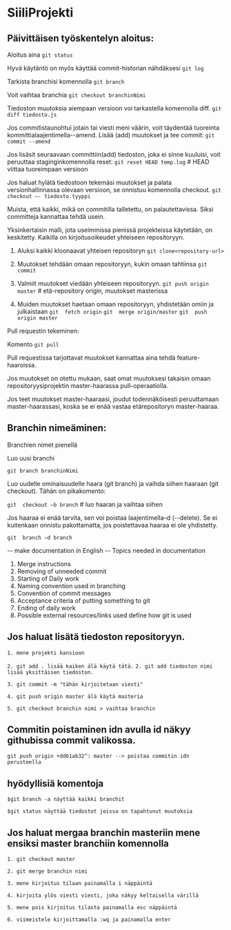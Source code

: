 # SiiliProjekti

## Päivittäisen työskentelyn aloitus:






Aloitus aina `git status`

Hyvä käytäntö on myös käyttää commit-historian nähdäksesi `git log`

Tarkista branchisi komennolla `git branch`

Voit vaihtaa branchia `git checkout branchinNimi`

Tiedoston muutoksia aiempaan versioon voi tarkastella komennolla diff.
`git diff tiedosto.js`

Jos commitistaunohtui jotain tai viesti meni väärin, 
voit täydentää tuoreinta kommittialaajentimella--amend. 
Lisää (add) muutokset ja tee commit:
`git commit --amend`

Jos lisäsit seuraavaan committiin(add) tiedoston, joka ei sinne kuuluisi, voit peruuttaa staginginkomennolla reset:
`git reset HEAD temp.log` # HEAD viittaa tuoreimpaan versioon

Jos haluat hylätä tiedostoon tekemäsi muutokset ja palata versionhallinnassa olevaan versioon, se onnistuu komennolla checkout.
`git checkout –- tiedosto.tyyppi`

Muista, että kaikki, mikä on commitilla talletettu, on palautettavissa. Siksi committeja kannattaa tehdä usein.

Yksinkertaisin malli, jota useimmissa pienissä projekteissa käytetään, on keskitetty. 
Kaikilla on kirjoitusoikeudet yhteiseen repositoryyn. 

1. Aluksi kaikki kloonaavat yhteisen repositoryn 
`git clone<repository-url>`

2. Muutokset tehdään omaan repositoryyn, kukin omaan tahtiinsa 
`git commit`

3. Valmiit muutokset viedään yhteiseen repositoryyn. 
`git push origin master` # etä-repository origin, muutokset masterissa

4. Muiden muutokset haetaan omaan repositoryyn, yhdistetään omiin ja julkaistaan
`git  fetch origin`
`git  merge origin/master`
`git  push origin master`

Pull requestin tekeminen:

Komento `git pull`

Pull requestissa tarjottavat muutokset kannattaa aina tehdä feature-haaroissa.

Jos muutokset on otettu mukaan, saat omat muutoksesi takaisin omaan repositoryysiprojektin master-haarassa pull-operaatiolla.

Jos teet muutokset master-haaraasi, joudut todennäköisesti peruuttamaan master-haarassasi, 
koska se ei enää vastaa etärepositoryn master-haaraa.

## Branchin nimeäminen:

Branchien nimet pienellä

Luo uusi branchi 

`git branch branchinNimi`

Luo uudelle ominaisuudelle haara (git branch) ja vaihda siihen haaraan  (git checkout). Tähän on pikakomento:

`git  checkout –b branch`   # luo haaran ja vaihtaa siihen

Jos haaraa ei enää tarvita, sen voi poistaa laajentimella–d (--delete). 
Se ei kuitenkaan onnistu pakottamatta, jos poistettavaa haaraa ei ole yhdistetty. 

`git  branch –d branch`

-- make documentation in English
-- Topics needed in documentation
1. Merge instructions
2. Removing of unneeded commit
3. Starting of Daily work
4. Naming convention used in branching
5. Convention of commit messages
6. Acceptance criteria of putting something to git
7. Ending of daily work
8. Possible external resources/links used define how git is used



## Jos haluat lisätä tiedoston repositoryyn.

`1. mene projekti kansioon`

`2. git add . lisää kaiken älä käytä tätä.`
`2. git add tiedoston nimi lisää yksittäisen tiedoston.`

`3. git commit -m "tähän kirjoitetaan viesti"`

`4. git push origin master älä käytä masteria`

`5. git checkout branchin nimi > vaihtaa branchin`

## Commitin poistaminen idn avulla id näkyy githubissa commit valikossa.

`git push origin +dd61ab32^: master --> poistaa commitin idn perusteella`

## hyödyllisiä komentoja

`$git branch -a näyttää kaikki branchit`

`$git status näyttää tiedostot joissa on tapahtunut muutoksia`


## Jos haluat mergaa branchin masteriin mene ensiksi master branchiin komennolla

`1. git checkout master`

`2. git merge branchin nimi`

`3. mene kirjoitus tilaan painamalla i näppäintä`

`4. kirjoita ylös viesti viesti, joka näkyy keltaisella värillä`

`5. mene pois kirjoitus tilasta painamalla esc näppäintä`

`6. viimeistele kirjoittamalla :wq ja painamalla enter`
